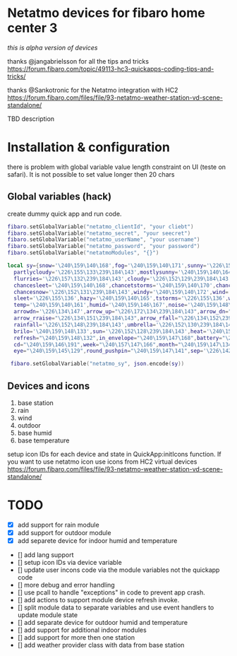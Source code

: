 # Netatmo devices for fibaro home center 3

*this is alpha version of devices*

thanks @jangabrielsson for all the tips and tricks https://forum.fibaro.com/topic/49113-hc3-quickapps-coding-tips-and-tricks/

thanks @Sankotronic for the Netatmo integration with HC2 https://forum.fibaro.com/files/file/93-netatmo-weather-station-vd-scene-standalone/

TBD description

# Installation & configuration

there is problem with global variable value length constraint on UI (teste on safari). It is not possible to set value longer then 20 chars

## Global variables (hack)
create dummy quick app and run code.
```lua
fibaro.setGlobalVariable("netatmo_clientId", "your cliebt")
fibaro.setGlobalVariable("netatmo_secret", "your seecret")
fibaro.setGlobalVariable("netatmo_userName", "your username")
fibaro.setGlobalVariable("netatmo_password", "your password")
fibaro.setGlobalVariable("netatmoModules", "{}") 

local sy={snow='\240\159\140\168',fog='\240\159\140\171',sunny='\226\152\128\239\184\143',partlysunny='\226\155\133\239\184\143',
  partlycloudy='\226\155\133\239\184\143',mostlysunny='\240\159\140\164',mostlycloudy='\240\159\140\165',rain='\240\159\140\167',
  flurries='\226\157\132\239\184\143',cloudy='\226\152\129\239\184\143',tornado='\240\159\140\170',chancerain='\240\159\140\166',
  chancesleet='\240\159\140\168',chancetstorms='\240\159\140\170',chanceflurries='\226\157\132\239\184\143',
  chancesnow='\226\152\131\239\184\143',windy='\240\159\140\172',wind='\240\159\140\172',gail='\240\159\146\168',clear='\226\152\128\239\184\143',
  sleet='\226\155\136',hazy='\240\159\140\165',tstorms='\226\155\136',warning='\226\154\160\239\184\143',ok='\226\156\133',
  temp='\240\159\140\161',humid='\240\159\146\167',noise='\240\159\148\138',co2='\240\159\152\183',arrowup='\226\134\145',
  arrowdn='\226\134\147',arrow_up="\226\172\134\239\184\143",arrow_dn="\226\172\135\239\184\143",arrow_right="\226\158\161\239\184\143",
  arrow_rraise="\226\134\151\239\184\143",arrow_rfall="\226\134\152\239\184\143",gust='\240\159\146\168',dir='\240\159\154\169',
  rainfall='\226\152\148\239\184\143',umbrella='\226\152\130\239\184\143',closed_umbrella='\240\159\140\130',brihi='\240\159\148\134',
  brilo='\240\159\148\133',sun='\226\152\128\239\184\143',heat='\240\159\140\158',cool='\226\157\132\239\184\143',
  refresh="\240\159\148\132",in_envelope="\240\159\147\168",battery="\240\159\148\139",signal="\240\159\147\182",floppy='\240\159\146\190',
  cd="\240\159\146\191",week="\240\157\147\166",month="\240\159\147\134",hour="\240\159\149\144",trackball="\240\159\150\178",
  eye="\240\159\145\129",round_pushpin="\240\159\147\141",sep='\226\142\170',question='\226\157\147',trackball="\240\159\150\178"}

 fibaro.setGlobalVariable("netatmo_sy", json.encode(sy))  

```

## Devices and icons

1. base station
2. rain
3. wind
4. outdoor
5. base humid
6. base temperature

setup icon IDs for each device and state in QuickApp:initIcons function. If you want to use netatmo icon use icons from HC2 virtual devices https://forum.fibaro.com/files/file/93-netatmo-weather-station-vd-scene-standalone/


# TODO

- [x] add support for rain module
- [x] add support for outdoor module
- [x] add separete device for indoor humid and temperature
- [] add lang support
- [] setup icon IDs via device variable
- [] update user incons code via the module variables not the quickapp code
- [] more debug and error handling
- [] use pcall to handle "exceptions" in code to prevent app crash.
- [] add actions to support module device refresh invoke.
- [] split module data to separate variables and use event handlers to update module state
- [] add separate device for outdoor humid and temperature
- [] add support for additional indoor modules
- [] add support for more then one station
- [] add weather provider class with data from base station

